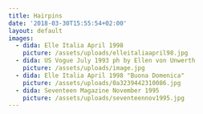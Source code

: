 ```yaml
---
title: Hairpins
date: '2018-03-30T15:55:54+02:00'
layout: default
images:
  - dida: Elle Italia April 1998
    picture: /assets/uploads/elleitaliaapril98.jpg
  - dida: US Vogue July 1993 ph by Ellen von Unwerth
    picture: /assets/uploads/image.jpg
  - dida: Elle Italia April 1998 "Buona Domenica"
    picture: /assets/uploads/0a3239442310086.jpg
  - dida: Seventeen Magazine November 1995
    picture: /assets/uploads/seventeennov1995.jpg
---
```


